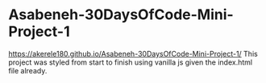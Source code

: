 # Asabeneh-30DaysOfCode-Mini-Project-1
https://akerele180.github.io/Asabeneh-30DaysOfCode-Mini-Project-1/
This project was styled from start to finish using vanilla js given the index.html file already.
